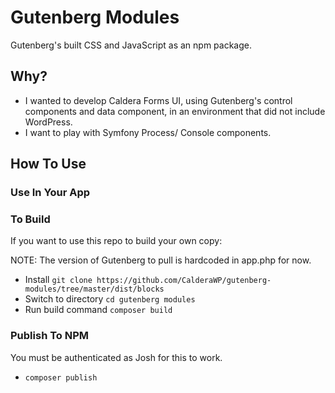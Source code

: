 # Gutenberg Modules

Gutenberg's built CSS and JavaScript as an npm package.

## Why?
* I wanted to develop Caldera Forms UI, using Gutenberg's control components and data component, in an environment that did not include WordPress.
* I want to play with Symfony Process/ Console components.

## How To Use

### Use In Your App

### To Build
If you want to use this repo to build your own copy:

NOTE: The version of Gutenberg to pull is hardcoded in app.php for now.

* Install 
    `git clone https://github.com/CalderaWP/gutenberg-modules/tree/master/dist/blocks`
* Switch to directory
   `cd gutenberg modules`
* Run build command
    `composer build`

### Publish To NPM
You must be authenticated as Josh for this to work.

* `composer publish`